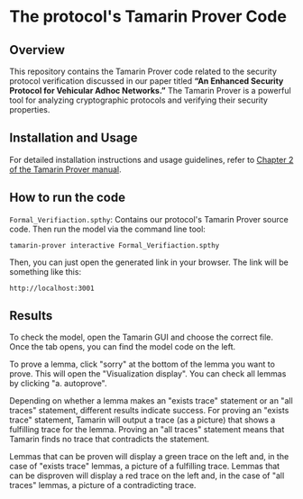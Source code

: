 # The protocol's Tamarin Prover Code 

## Overview

This repository contains the Tamarin Prover code related to the security protocol verification discussed in our paper titled **“An Enhanced Security Protocol for Vehicular Adhoc Networks.”** The Tamarin Prover is a powerful tool for analyzing cryptographic protocols and verifying their security properties.

## Installation and Usage
For detailed installation instructions and usage guidelines, refer to [Chapter 2 of the Tamarin Prover manual](https://tamarin-prover.github.io/manual/master/book/002_installation.html).

## How to run the code
`Formal_Verifiaction.spthy`: Contains our protocol's Tamarin Prover source code. 
Then run the model via the command line tool:

`tamarin-prover interactive Formal_Verifiaction.spthy`

Then, you can just open the generated link in your browser. The link will be something like this:

`http://localhost:3001`

## Results

To check the model, open the Tamarin GUI and choose the correct file. Once the tab opens, you can find the model code on the left.

To prove a lemma, click "sorry" at the bottom of the lemma you want to prove. This will open the "Visualization display". You can check all lemmas by clicking "a. autoprove".

Depending on whether a lemma makes an "exists trace" statement or an "all traces" statement, different results indicate success. For proving an "exists trace" statement, Tamarin will output a trace (as a picture) that shows a fulfilling trace for the lemma. Proving an "all traces" statement means that Tamarin finds no trace that contradicts the statement.

Lemmas that can be proven will display a green trace on the left and, in the case of "exists trace" lemmas, a picture of a fulfilling trace. Lemmas that can be disproven will display a red trace on the left and, in the case of "all traces" lemmas, a picture of a contradicting trace.




